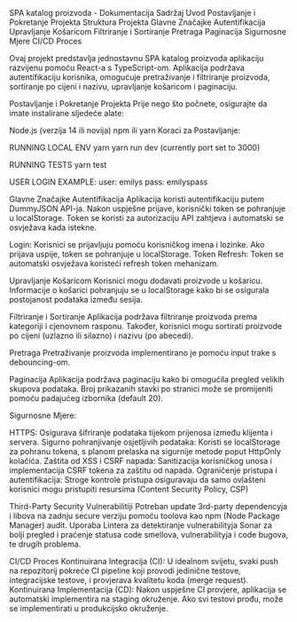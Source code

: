 SPA katalog proizvoda - Dokumentacija
Sadržaj
Uvod
Postavljanje i Pokretanje Projekta
Struktura Projekta
Glavne Značajke
Autentifikacija
Upravljanje Košaricom
Filtriranje i Sortiranje
Pretraga
Paginacija
Sigurnosne Mjere
CI/CD Proces

Ovaj projekt predstavlja jednostavnu SPA katalog proizvoda aplikaciju razvijenu pomoću React-a s TypeScript-om. Aplikacija podržava autentifikaciju korisnika, omogućuje pretraživanje i filtriranje proizvoda, sortiranje po cijeni i nazivu, upravljanje košaricom i paginaciju.

Postavljanje i Pokretanje Projekta
Prije nego što počnete, osigurajte da imate instalirane sljedeće alate:

Node.js (verzija 14 ili novija)
npm ili yarn
Koraci za Postavljanje:

RUNNING LOCAL ENV
yarn
yarn run dev (currently port set to 3000)

RUNNING TESTS
yarn test

USER LOGIN EXAMPLE:
user: emilys
pass: emilyspass

Glavne Značajke
Autentifikacija
Aplikacija koristi autentifikaciju putem DummyJSON API-ja. Nakon uspješne prijave, korisnički token se pohranjuje u localStorage. Token se koristi za autorizaciju API zahtjeva i automatski se osvježava kada istekne.

Login: Korisnici se prijavljuju pomoću korisničkog imena i lozinke. Ako prijava uspije, token se pohranjuje u localStorage.
Token Refresh: Token se automatski osvježava koristeći refresh token mehanizam.

Upravljanje Košaricom
Korisnici mogu dodavati proizvode u košaricu. Informacije o košarici pohranjuju se u localStorage kako bi se osigurala postojanost podataka između sesija.

Filtriranje i Sortiranje
Aplikacija podržava filtriranje proizvoda prema kategoriji i cjenovnom rasponu. Također, korisnici mogu sortirati proizvode po cijeni (uzlazno ili silazno) i nazivu (po abecedi).

Pretraga
Pretraživanje proizvoda implementirano je pomoću input trake s debouncing-om.

Paginacija
Aplikacija podržava paginaciju kako bi omogućila pregled velikih skupova podataka. Broj prikazanih stavki po stranici može se promijeniti pomoću padajućeg izbornika (default 20).

Sigurnosne Mjere:

HTTPS: Osigurava šifriranje podataka tijekom prijenosa između klijenta i servera.
Sigurno pohranjivanje osjetljivih podataka: Koristi se localStorage za pohranu tokena, s planom prelaska na sigurnije metode poput HttpOnly kolačića.
Zaštita od XSS i CSRF napada: Sanitizacija korisničkog unosa i implementacija CSRF tokena za zaštitu od napada.
Ograničenje pristupa i autentifikacija: Stroge kontrole pristupa osiguravaju da samo ovlašteni korisnici mogu pristupiti resursima (Content Security Policy, CSP)

Third-Party Security Vulnerabilitiji
Potreban update 3rd-party dependencyja i libova na zadnju secure verziju pomoću toolova kao npm (Node Package Manager) audit.
Uporaba Lintera za detektiranje vulnerabilityja
Sonar za bolji pregled i praćenje statusa code smellova, vulnerabilityja i code bugova, te drugih problema.

CI/CD Proces
Kontinuirana Integracija (CI):
U idealnom svijetu, svaki push na repozitorij pokreće CI pipeline koji provodi jedinične testove, integracijske testove, i provjerava kvalitetu koda (merge request).
Kontinuirana Implementacija (CD):
Nakon uspješne CI provjere, aplikacija se automatski implementira na staging okruženje. Ako svi testovi prođu, može se implementirati u produkcijsko okruženje.
